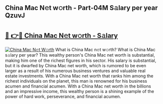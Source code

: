 ## China Mac N𝚎t w𝚘rth - Part-04M S𝚊lary per year QzuvJ

# <h2><a href="http://gc3yz0m.nevu.top/?p=China+Mac">🔗 👉🔴 China Mac N𝚎t w𝚘rth - S𝚊lary</a></h2>

[![China Mac N𝚎t W𝚘rth](https://i.imgur.com/Oavwk0R.jpeg)](http://gc3yz0m.nevu.top/?p=China+Mac)
What is China Mac n𝚎t w𝚘rth? What is China Mac s𝚊lary per year?
This wealthy person's China Mac net worth is substantial, making him one of the richest figures in his sector. His salary is substantial, but it is dwarfed by China Mac net worth, which is rumored to be even larger as a result of his numerous business ventures and valuable real estate investments. With a China Mac net worth that ranks him among the richest individuals on the planet, this man is renowned for his business acumen and financial acumen. With a China Mac net worth in the billions and an impressive income, this wealthy person is a shining example of the power of hard work, perseverance, and financial acumen.
